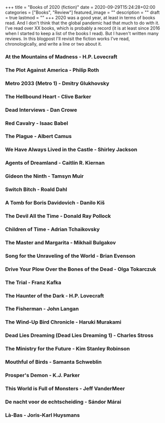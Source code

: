 +++
title =  "Books of 2020 (fiction)"
date = 2020-09-29T15:24:28+02:00
categories = ["Books", "Review"]
featured_image = ""
description = ""
draft = true
lastmod = ""
+++
2020 was a good year, at least in terms of books read. And I don't think that the global pandemic had that much to do with it. I've read over XX books, which is probably a record (it is at least since 2016 when I started to keep a list of the books I read). But I haven't written many reviews. In this blogpost I'll revisit the fiction works I've read, chronologically, and write a line or two about it.
<!--more-->

### At the Mountains of Madness - H.P. Lovecraft

### The Plot Against America - Philip Roth

### Metro 2033 (Metro 1) - Dmitry Glukhovsky

### The Hellbound Heart - Clive Barker

### Dead Interviews - Dan Crowe

### Red Cavalry - Isaac Babel

### The Plague - Albert Camus

### We Have Always Lived in the Castle - Shirley Jackson

### Agents of Dreamland - Caitlín R. Kiernan

### Gideon the Ninth - Tamsyn Muir

### Switch Bitch - Roald Dahl

### A Tomb for Boris Davidovich - Danilo Kiš

### The Devil All the Time - Donald Ray Pollock

### Children of Time - Adrian Tchaikovsky

### The Master and Margarita - Mikhail Bulgakov

### Song for the Unraveling of the World - Brian Evenson

### Drive Your Plow Over the Bones of the Dead - Olga Tokarczuk

### The Trial - Franz Kafka

### The Haunter of the Dark - H.P. Lovecraft

### The Fisherman - John Langan

### The Wind-Up Bird Chronicle - Haruki Murakami

### Dead Lies Dreaming (Dead Lies Dreaming 1) - Charles Stross

### The Ministry for the Future - Kim Stanley Robinson

### Mouthful of Birds - Samanta Schweblin

### Prosper's Demon - K.J. Parker

### This World is Full of Monsters - Jeff VanderMeer

### De nacht voor de echtscheiding - Sándor Márai

### Là-Bas - Joris-Karl Huysmans
